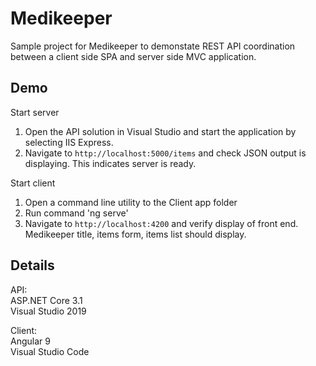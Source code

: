 # Medikeeper
Sample project for Medikeeper to demonstate REST API coordination between a client side SPA and server side MVC application.

## Demo
Start server  
1. Open the API solution in Visual Studio and start the application by selecting IIS Express.  
2. Navigate to `http://localhost:5000/items` and check JSON output is displaying. This indicates server is ready.  

Start client  
1. Open a command line utility to the Client app folder  
2. Run command 'ng serve'  
3. Navigate to `http://localhost:4200` and verify display of front end. Medikeeper title, items form, items list should display.  

## Details

API:  
ASP.NET Core 3.1  
Visual Studio 2019  

Client:  
Angular 9  
Visual Studio Code